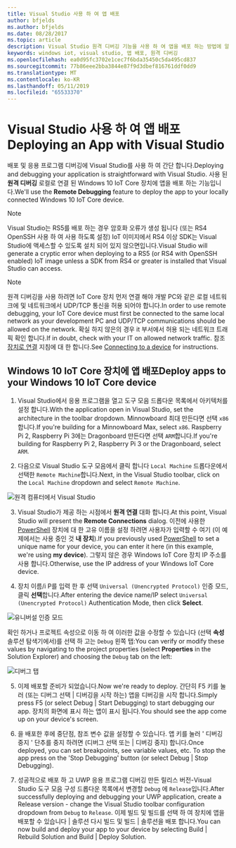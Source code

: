 ```yaml
---
title: Visual Studio 사용 하 여 앱 배포
author: bfjelds
ms.author: bfjelds
ms.date: 08/28/2017
ms.topic: article
description: Visual Studio 원격 디버깅 기능을 사용 하 여 앱을 배포 하는 방법에 알아봅니다.
keywords: windows iot, visual studio, 앱 배포, 원격 디버깅
ms.openlocfilehash: ea0d95fc3702e1cec7f6bda35450c5da495cd837
ms.sourcegitcommit: 77b86eee2bba3844e87f9d3dbef816761ddf0dd9
ms.translationtype: MT
ms.contentlocale: ko-KR
ms.lasthandoff: 05/11/2019
ms.locfileid: "65533370"
---
```

# <a name="deploying-an-app-with-visual-studio"></a><span data-ttu-id="0d6da-104">Visual Studio 사용 하 여 앱 배포</span><span class="sxs-lookup"><span data-stu-id="0d6da-104">Deploying an App with Visual Studio</span></span>

<span data-ttu-id="0d6da-105">배포 및 응용 프로그램 디버깅에 Visual Studio를 사용 하 여 간단 합니다.</span><span class="sxs-lookup"><span data-stu-id="0d6da-105">Deploying and debugging your application is straightforward with Visual Studio.</span></span> <span data-ttu-id="0d6da-106">사용 된 **원격 디버깅** 로컬로 연결 된 Windows 10 IoT Core 장치에 앱을 배포 하는 기능입니다.</span><span class="sxs-lookup"><span data-stu-id="0d6da-106">We'll use the **Remote Debugging** feature to deploy the app to your locally connected Windows 10 IoT Core device.</span></span> 

> [!NOTE]
> <span data-ttu-id="0d6da-107">Visual Studio는 RS5를 배포 하는 경우 암호화 오류가 생성 됩니다 (또는 RS4 OpenSSH 사용 하 여 사용 하도록 설정) IoT 이미지에서 RS4 이상 SDK는 Visual Studio에 액세스할 수 있도록 설치 되어 있지 않으면입니다.</span><span class="sxs-lookup"><span data-stu-id="0d6da-107">Visual Studio will generate a cryptic error when deploying to a RS5 (or RS4 with OpenSSH enabled) IoT image unless a SDK from RS4 or greater is installed that Visual Studio can access.</span></span>

> [!NOTE]
> <span data-ttu-id="0d6da-108">원격 디버깅을 사용 하려면 IoT Core 장치 먼저 연결 해야 개발 PC와 같은 로컬 네트워크에 및 네트워크에서 UDP/TCP 통신을 허용 되어야 합니다.</span><span class="sxs-lookup"><span data-stu-id="0d6da-108">In order to use remote debugging, your IoT Core device must first be connected to the same local network as your development PC and UDP/TCP communications should be allowed on the network.</span></span> <span data-ttu-id="0d6da-109">확실 하지 않은의 경우 it 부서에서 허용 되는 네트워크 트래픽 확인 합니다.</span><span class="sxs-lookup"><span data-stu-id="0d6da-109">If in doubt, check with your IT on allowed network traffic.</span></span> <span data-ttu-id="0d6da-110">참조 [장치로 연결](../connect-your-device/SetupWiFi.md) 지침에 대 한 합니다.</span><span class="sxs-lookup"><span data-stu-id="0d6da-110">See [Connecting to a device](../connect-your-device/SetupWiFi.md) for instructions.</span></span>

## <a name="deploy-apps-to-your-windows-10-iot-core-device"></a><span data-ttu-id="0d6da-111">Windows 10 IoT Core 장치에 앱 배포</span><span class="sxs-lookup"><span data-stu-id="0d6da-111">Deploy apps to your Windows 10 IoT Core device</span></span>

1. <span data-ttu-id="0d6da-112">Visual Studio에서 응용 프로그램을 열고 도구 모음 드롭다운 목록에서 아키텍처를 설정 합니다.</span><span class="sxs-lookup"><span data-stu-id="0d6da-112">With the application open in Visual Studio, set the architecture in the toolbar dropdown.</span></span> <span data-ttu-id="0d6da-113">Minnowboard 최대 만든다면 선택 `x86`합니다.</span><span class="sxs-lookup"><span data-stu-id="0d6da-113">If you're building for a Minnowboard Max, select `x86`.</span></span> <span data-ttu-id="0d6da-114">Raspberry Pi 2, Raspberry Pi 3에는 Dragonboard 만든다면 선택 `ARM`합니다.</span><span class="sxs-lookup"><span data-stu-id="0d6da-114">If you're building for Raspberry Pi 2, Raspberry Pi 3 or the Dragonboard, select `ARM`.</span></span>

2. <span data-ttu-id="0d6da-115">다음으로 Visual Studio 도구 모음에서 클릭 합니다 `Local Machine` 드롭다운에서 선택한 `Remote Machine`합니다.</span><span class="sxs-lookup"><span data-stu-id="0d6da-115">Next, in the Visual Studio toolbar, click on the `Local Machine` dropdown and select `Remote Machine`.</span></span>

![원격 컴퓨터에서 Visual Studio](../media/AppDeployment/remote-vs.png)

3. <span data-ttu-id="0d6da-117">Visual Studio가 제공 하는 시점에서 **원격 연결** 대화 합니다.</span><span class="sxs-lookup"><span data-stu-id="0d6da-117">At this point, Visual Studio will present the **Remote Connections** dialog.</span></span> <span data-ttu-id="0d6da-118">이전에 사용한 [PowerShell](../connect-your-device/PowerShell.md) 장치에 대 한 고유 이름을 설정 하려면 사용자가 입력할 수 여기 (이 예제에서는 사용 중인 것 **내 장치**).</span><span class="sxs-lookup"><span data-stu-id="0d6da-118">If you previously used [PowerShell](../connect-your-device/PowerShell.md) to set a unique name for your device, you can enter it here (in this example, we're using **my device**).</span></span> <span data-ttu-id="0d6da-119">그렇지 않은 경우 Windows IoT Core 장치 IP 주소를 사용 합니다.</span><span class="sxs-lookup"><span data-stu-id="0d6da-119">Otherwise, use the IP address of your Windows IoT Core device.</span></span>

4. <span data-ttu-id="0d6da-120">장치 이름/i P를 입력 한 후 선택 `Universal (Unencrypted Protocol)` 인증 모드, 클릭 **선택**합니다.</span><span class="sxs-lookup"><span data-stu-id="0d6da-120">After entering the device name/IP select `Universal (Unencrypted Protocol)` Authentication Mode, then click **Select**.</span></span> 

![유니버설 인증 모드](../media/AppDeployment/remote-connections.png)

<span data-ttu-id="0d6da-122">확인 하거나 프로젝트 속성으로 이동 하 여 이러한 값을 수정할 수 있습니다 (선택 **속성** 솔루션 탐색기에서)를 선택 하 고는 `Debug` 왼쪽 탭:</span><span class="sxs-lookup"><span data-stu-id="0d6da-122">You can verify or modify these values by navigating to the project properties (select **Properties** in the Solution Explorer) and choosing the `Debug` tab on the left:</span></span>

![디버그 탭](../media/AppDeployment/debug-tab.png)

5. <span data-ttu-id="0d6da-124">이제 배포할 준비가 되었습니다.</span><span class="sxs-lookup"><span data-stu-id="0d6da-124">Now we're ready to deploy.</span></span> <span data-ttu-id="0d6da-125">간단히 F5 키를 눌러 (또는 디버그 선택 | 디버깅을 시작 하는) 앱을 디버깅을 시작 합니다.</span><span class="sxs-lookup"><span data-stu-id="0d6da-125">Simply press F5 (or select Debug | Start Debugging) to start debugging our app.</span></span> <span data-ttu-id="0d6da-126">장치의 화면에 표시 하는 앱이 표시 됩니다.</span><span class="sxs-lookup"><span data-stu-id="0d6da-126">You should see the app come up on your device's screen.</span></span>

6. <span data-ttu-id="0d6da-127">을 배포한 후에 중단점, 참조 변수 값을 설정할 수 있습니다. 앱 키를 눌러 ' 디버깅 중지 ' 단추를 중지 하려면 (디버그 선택 또는 | 디버깅 중지) 합니다.</span><span class="sxs-lookup"><span data-stu-id="0d6da-127">Once deployed, you can set breakpoints, see variable values, etc. To stop the app press on the 'Stop Debugging' button (or select Debug | Stop Debugging).</span></span>

7. <span data-ttu-id="0d6da-128">성공적으로 배포 하 고 UWP 응용 프로그램 디버깅 만든 릴리스 버전-Visual Studio 도구 모음 구성 드롭다운 목록에서 변경할 `Debug` 에 `Release`입니다.</span><span class="sxs-lookup"><span data-stu-id="0d6da-128">After successfully deploying and debugging your UWP application, create a Release version - change the Visual Studio toolbar configuration dropdown from `Debug` to `Release`.</span></span>  <span data-ttu-id="0d6da-129">이제 빌드 및 빌드를 선택 하 여 장치에 앱을 배포할 수 있습니다 | 솔루션 다시 빌드 및 빌드 | 솔루션을 배포 합니다.</span><span class="sxs-lookup"><span data-stu-id="0d6da-129">You can now build and deploy your app to your device by selecting Build | Rebuild Solution and Build | Deploy Solution.</span></span>
